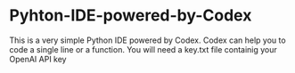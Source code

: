# Pyhton-IDE-powered-by-Codex
This is a very simple Python IDE powered by Codex. Codex can help you to code a single line or a function.
You will need a key.txt file containig your OpenAI API key 
